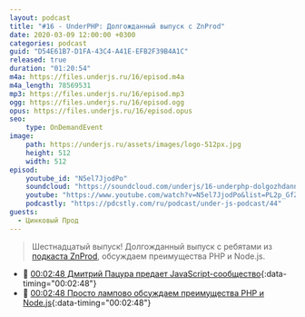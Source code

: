 ```yaml
---
layout: podcast
title: "#16 - UnderPHP: Долгожданный выпуск с ZnProd"
date: 2020-03-09 12:00:00 +0300
categories: podcast
guid: "D54E61B7-D1FA-43C4-A41E-EFB2F39B4A1C"
released: true
duration: "01:20:54"
m4a: https://files.underjs.ru/16/episod.m4a
m4a_length: 78569531
mp3: https://files.underjs.ru/16/episod.mp3
ogg: https://files.underjs.ru/16/episod.ogg
opus: https://files.underjs.ru/16/episod.opus
seo:
    type: OnDemandEvent
image:
    path: https://underjs.ru/assets/images/logo-512px.jpg
    height: 512
    width: 512
episod:
    youtube_id: "N5el7JjodPo"
    soundcloud: "https://soundcloud.com/underjs/16-underphp-dolgozhdannyy-vypusk-s-znprod"
    youtube: "https://www.youtube.com/watch?v=N5el7JjodPo&list=PL2p_GfZz-_1OWXrKUZRBc8LzMz5FJNXW7"
    podcastly: "https://pdcstly.com/ru/podcast/under-js-podcast/44"
guests:
  - Цинковый Прод
---
```


> Шестнадцатый выпуск! Долгожданный выпуск с ребятами из [подкаста ZnProd](https://soundcloud.com/znprod), обсуждаем преимущества PHP и Node.js.

- 🤔 [00:02:48 Дмитрий Пацура предает JavaScript-сообщество](#){:data-timing="00:02:48"}
- 🤔 [00:02:48 Просто лампово обсуждаем преимущества PHP и Node.js](#){:data-timing="00:02:48"}
